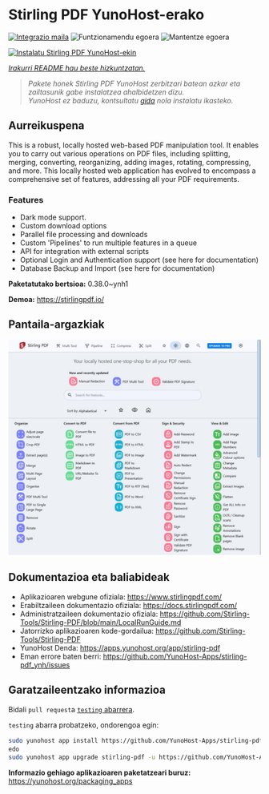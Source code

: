 <!--
Ohart ongi: README hau automatikoki sortu da <https://github.com/YunoHost/apps/tree/master/tools/readme_generator>ri esker
EZ editatu eskuz.
-->

# Stirling PDF YunoHost-erako

[![Integrazio maila](https://apps.yunohost.org/badge/integration/stirling-pdf)](https://ci-apps.yunohost.org/ci/apps/stirling-pdf/)
![Funtzionamendu egoera](https://apps.yunohost.org/badge/state/stirling-pdf)
![Mantentze egoera](https://apps.yunohost.org/badge/maintained/stirling-pdf)

[![Instalatu Stirling PDF YunoHost-ekin](https://install-app.yunohost.org/install-with-yunohost.svg)](https://install-app.yunohost.org/?app=stirling-pdf)

*[Irakurri README hau beste hizkuntzatan.](./ALL_README.md)*

> *Pakete honek Stirling PDF YunoHost zerbitzari batean azkar eta zailtasunik gabe instalatzea ahalbidetzen dizu.*  
> *YunoHost ez baduzu, kontsultatu [gida](https://yunohost.org/install) nola instalatu ikasteko.*

## Aurreikuspena

This is a robust, locally hosted web-based PDF manipulation tool. It enables you to carry out various operations on PDF files, including splitting, merging, converting, reorganizing, adding images, rotating, compressing, and more. This locally hosted web application has evolved to encompass a comprehensive set of features, addressing all your PDF requirements.

### Features

- Dark mode support.
- Custom download options
- Parallel file processing and downloads
- Custom 'Pipelines' to run multiple features in a queue
- API for integration with external scripts
- Optional Login and Authentication support (see here for documentation)
- Database Backup and Import (see here for documentation)


**Paketatutako bertsioa:** 0.38.0~ynh1

**Demoa:** <https://stirlingpdf.io/>

## Pantaila-argazkiak

![Stirling PDF(r)en pantaila-argazkia](./doc/screenshots/screenshot.jpg)

## Dokumentazioa eta baliabideak

- Aplikazioaren webgune ofiziala: <https://www.stirlingpdf.com/>
- Erabiltzaileen dokumentazio ofiziala: <https://docs.stirlingpdf.com/>
- Administratzaileen dokumentazio ofiziala: <https://github.com/Stirling-Tools/Stirling-PDF/blob/main/LocalRunGuide.md>
- Jatorrizko aplikazioaren kode-gordailua: <https://github.com/Stirling-Tools/Stirling-PDF>
- YunoHost Denda: <https://apps.yunohost.org/app/stirling-pdf>
- Eman errore baten berri: <https://github.com/YunoHost-Apps/stirling-pdf_ynh/issues>

## Garatzaileentzako informazioa

Bidali `pull request`a [`testing` abarrera](https://github.com/YunoHost-Apps/stirling-pdf_ynh/tree/testing).

`testing` abarra probatzeko, ondorengoa egin:

```bash
sudo yunohost app install https://github.com/YunoHost-Apps/stirling-pdf_ynh/tree/testing --debug
edo
sudo yunohost app upgrade stirling-pdf -u https://github.com/YunoHost-Apps/stirling-pdf_ynh/tree/testing --debug
```

**Informazio gehiago aplikazioaren paketatzeari buruz:** <https://yunohost.org/packaging_apps>
